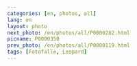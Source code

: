 ```yaml
---
categories: [en, photos, all]
lang: en
layout: photo
next_photo: /en/photos/all/P0000282.html
picname: P0000350
prev_photo: /en/photos/all/P0000119.html
tags: [Fotofalle, Leopard]
---
```

